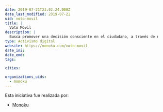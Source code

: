 ```yaml
---
date: 2019-07-21T23:02:24.000Z
date_last_modified: 2019-07-21
uid: voto-movil
title: |
  Voto Móvil
description: |
  Busca promover una decisión consciente en el ciudadano, a través de una sencilla encuesta que le permitirá conocer qué candidato es más afín a su manera de ser y posteriormente podrá informase más detalladamente sobre sus propuestas
type: Activismo digital
website: https://monoku.com/voto-movil
date_ini: 
date_end: 
tags:

cities: 

organizations_uids:
  - monoku
---
```


Esta iniciativa fue realizada por:

- [Monoku](/organizaciones/monoku)
